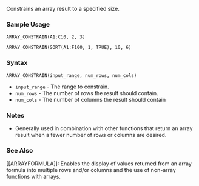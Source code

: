 Constrains an array result to a specified size.

### Sample Usage

`ARRAY_CONSTRAIN(A1:C10, 2, 3)`

`ARRAY_CONSTRAIN(SORT(A1:F100, 1, TRUE), 10, 6)`

### Syntax

`ARRAY_CONSTRAIN(input_range, num_rows, num_cols)`

* `input_range` - The range to constrain.
* `num_rows` - The number of rows the result should contain.
* `num_cols` - The number of columns the result should contain

### Notes

* Generally used in combination with other functions that return an array result when a fewer number of rows or columns are desired.

### See Also

[[ARRAYFORMULA]]: Enables the display of values returned from an array formula into multiple rows and/or columns and the use of non-array functions with arrays.